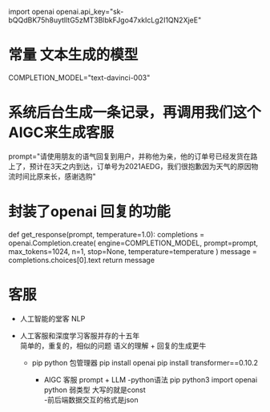 import openai
openai.api_key="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"
# 常量 文本生成的模型
COMPLETION_MODEL="text-davinci-003"
# 系统后台生成一条记录，再调用我们这个AIGC来生成客服
prompt="请使用朋友的语气回复到用户，并称他为亲，他的订单号已经发货在路上了，预计在3天之内到达，订单号为2021AEDG，我们很抱歉因为天气的原因物流时间比原来长，感谢选购"
# 封装了openai 回复的功能
def get_response(prompt, temperature=1.0):
  completions = openai.Completion.create(
      engine=COMPLETION_MODEL,
      prompt=prompt, 
      max_tokens=1024,
      n=1,
      stop=None,
      temperature=temperature
  )
  message = completions.choices[0].text
  return message
# 客服
- 人工智能的堂客
   NLP
- 人工客服和深度学习客服并存的十五年  
   简单的，重复的，相似的问题
   语义的理解 + 回复的生成更牛


  - pip
      python 包管理器
      pip install  openai
      pip install transformer==0.10.2

     - AIGC 客服
     prompt + LLM
       -python语法
       pip python3
       import openai
       python 弱类型 大写的就是const   
     -前后端数据交互的格式是json  